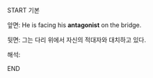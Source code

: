 START
기본

앞면:
He is facing his **antagonist** on the bridge.


뒷면:
그는 다리 위에서 자신의 적대자와 대치하고 있다.


해석:


<!--ID: 1733296949397-->
END